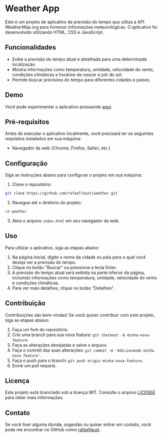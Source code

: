 # Weather App

Este é um projeto de aplicativo de previsão do tempo que utiliza a API WeatherMap.org para fornecer informações meteorológicas. O aplicativo foi desenvolvido utilizando HTML, CSS e JavaScript.

## Funcionalidades

- Exibe a previsão do tempo atual e detalhada para uma determinada localização.
- Mostra informações como temperatura, umidade, velocidade do vento, condições climáticas e horários de nascer e pôr do sol.
- Permite buscar previsões do tempo para diferentes cidades e países.

## Demo

Você pode experimentar o aplicativo acessando [aqui](https://weather-rafaelfaust.netlify.app).

## Pré-requisitos

Antes de executar o aplicativo localmente, você precisará ter os seguintes requisitos instalados em sua máquina:

- Navegador da web (Chrome, Firefox, Safari, etc.)

## Configuração

Siga as instruções abaixo para configurar o projeto em sua máquina:

1. Clone o repositório:

```bash
git clone https://github.com/rafaelfaust/weather.git
```

2. Navegue até o diretório do projeto:

```bash
cd weather
```

3. Abra o arquivo `index.html` em seu navegador da web.

## Uso

Para utilizar o aplicativo, siga as etapas abaixo:

1. Na página inicial, digite o nome da cidade ou país para o qual você deseja ver a previsão do tempo.
2. Clique no botão "Buscar" ou pressione a tecla Enter.
3. A previsão do tempo atual será exibida na parte inferior da página, incluindo informações como temperatura, umidade, velocidade do vento e condições climáticas.
4. Para ver mais detalhes, clique no botão "Detalhes".

## Contribuição

Contribuições são bem-vindas! Se você quiser contribuir com este projeto, siga as etapas abaixo:

1. Faça um fork do repositório.
2. Crie uma branch para sua nova feature: `git checkout -b minha-nova-feature`.
3. Faça as alterações desejadas e salve o arquivo.
4. Faça o commit das suas alterações: `git commit -m 'Adicionando minha nova feature'`.
5. Faça o push para o branch: `git push origin minha-nova-feature`.
6. Envie um pull request.

## Licença

Este projeto está licenciado sob a licença MIT. Consulte o arquivo [LICENSE](LICENSE) para obter mais informações.

## Contato

Se você tiver alguma dúvida, sugestão ou quiser entrar em contato, você pode me encontrar no GitHub como [rafaelfaust](https://github.com/rafaelfaust).

